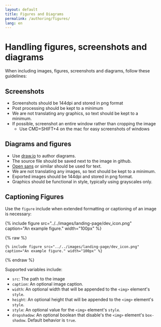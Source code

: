 ```yaml
---
layout: default
title: Figures and Diagrams
permalink: /authoring/figures/
lang: en
---
```


# Handling figures, screenshots and diagrams

When including images, figures, screenshots and diagrams, follow these guidelines:

## Screenshots
- Screenshots should be 144dpi and stored in png format
- Post processing should be kept to a minimum
- We are not translating any graphics, so text should be kept to a minimum.
- If possible, screenshot an entire window rather than cropping the image
    - Use CMD+SHIFT+4 on the mac for easy screenshots of windows
 
## Diagrams and figures
- Use [draw.io](https://www.draw.io/) to author diagrams.
- The source file should be saved next to the image in github.
- [Open sans](https://fonts.google.com/specimen/Open+Sans) or similar should be used for text.
- We are not translating any images, so text should be kept to a minimum.
- Exported images should be 144dpi and stored in png format.
- Graphics should be functional in style, typically using grayscales only.

## Captioning Figures
Use the `figure` include when extended formatting or captioning of an image is necessary:

{% include figure src="../../images/landing-page/dev_icon.png" caption="An example figure." width="100px" %}

{% raw  %}
```
{% include figure src="../../images/landing-page/dev_icon.png" caption="An example figure." width="100px" %}
```
{% endraw  %}

Supported variables include:
  - `src`: The path to the image
  - `caption`: An optional image caption.
  - `width`: An optional width that will be appended to the `<img>` element's `style`.
  - `height`: An optional height that will be appended to the `<img>` element's `style`.
  - `style`: An optional value for the `<img>` element's `style`.
  - `dropshadow`: An optional boolean that disable's the `<img>` element's `box-shadow`.  Default behavior is `true`.
